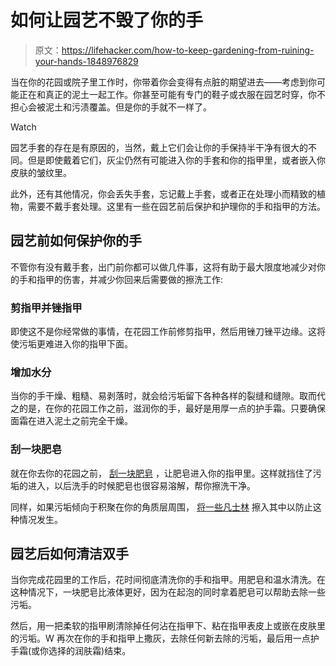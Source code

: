 # 如何让园艺不毁了你的手

> 原文：<https://lifehacker.com/how-to-keep-gardening-from-ruining-your-hands-1848976829>

当在你的花园或院子里工作时，你带着你会变得有点脏的期望进去——考虑到你可能正在和真正的泥土一起工作。你甚至可能有专门的鞋子或衣服在园艺时穿，你不担心会被泥土和污渍覆盖。但是你的手就不一样了。

Watch

园艺手套的存在是有原因的，当然，戴上它们会让你的手保持半干净有很大的不同。但是即使戴着它们，灰尘仍然有可能进入你的手套和你的指甲里，或者嵌入你皮肤的皱纹里。

此外，还有其他情况，你会丢失手套，忘记戴上手套，或者正在处理小而精致的植物，需要不戴手套处理。这里有一些在园艺前后保护和护理你的手和指甲的方法。

## 园艺前如何保护你的手

不管你有没有戴手套，出门前你都可以做几件事，这将有助于最大限度地减少对你的手和指甲的伤害，并减少你回来后需要做的擦洗工作:

### 剪指甲并锉指甲

即使这不是你经常做的事情，在花园工作前修剪指甲，然后用锉刀锉平边缘。这将使污垢更难进入你的指甲下面。

### 增加水分

当你的手干燥、粗糙、易剥落时，就会给污垢留下各种各样的裂缝和缝隙。取而代之的是，在你的花园工作之前，滋润你的手，最好是用厚一点的护手霜。只要确保面霜在进入泥土之前完全干燥。

### 刮一块肥皂

就在你去你的花园之前， [刮一块肥皂](https://lifehacker.com/scratch-soap-before-getting-your-hands-dirty-to-avoid-g-5823574) ，让肥皂进入你的指甲里。这样就挡住了污垢的进入，以后洗手的时候肥皂也很容易溶解，帮你擦洗干净。

同样，如果污垢倾向于积聚在你的角质层周围， [将一些凡士林](https://www.gardeningknowhow.com/garden-how-to/info/hand-care-tips-for-gardeners.htm) 擦入其中以防止这种情况发生。

## 园艺后如何清洁双手

当你完成花园里的工作后，花时间彻底清洗你的手和指甲。用肥皂和温水清洗。在这种情况下，一块肥皂比液体更好，因为在起泡的同时拿着肥皂可以帮助去除一些污垢。

然后，用一把柔软的指甲刷清除掉任何沾在指甲下、粘在指甲表皮上或嵌在皮肤里的污垢。W 再次在你的手和指甲上撒灰，去除任何新去除的污垢，最后用一点护手霜(或你选择的润肤霜)结束。